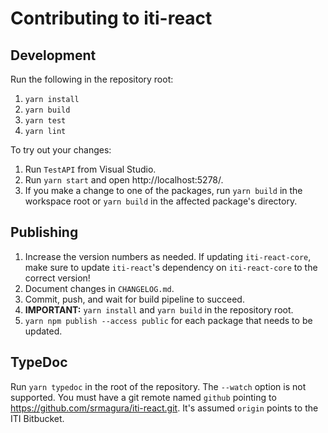 # Contributing to iti-react

## Development

Run the following in the repository root:

1. `yarn install`
2. `yarn build`
3. `yarn test`
4. `yarn lint`

To try out your changes:

1. Run `TestAPI` from Visual Studio.
2. Run `yarn start` and open http://localhost:5278/.
3. If you make a change to one of the packages, run `yarn build` in the
   workspace root or `yarn build` in the affected package's directory.

## Publishing

1.  Increase the version numbers as needed. If updating `iti-react-core`, make
    sure to update `iti-react`'s dependency on `iti-react-core` to the correct
    version!
2.  Document changes in `CHANGELOG.md`.
3.  Commit, push, and wait for build pipeline to succeed.
4.  **IMPORTANT:** `yarn install` and `yarn build` in the repository root.
5.  `yarn npm publish --access public` for each package that needs to be updated.

## TypeDoc

Run `yarn typedoc` in the root of the repository. The `--watch` option is not
supported. You must have a git remote named `github` pointing to
https://github.com/srmagura/iti-react.git. It's assumed `origin` points to the
ITI Bitbucket.
